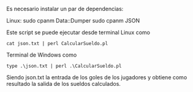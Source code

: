 Es necesario instalar un par de dependencias:

Linux:
	sudo cpanm Data::Dumper
	sudo cpanm JSON


Este script se puede ejecutar desde terminal Linux como

	cat json.txt | perl CalcularSueldo.pl

Terminal de Windows como

	type .\json.txt | perl .\CalcularSueldo.pl


Siendo json.txt la entrada de los goles de los jugadores y obtiene como resultado la salida de los sueldos calculados.
